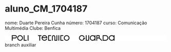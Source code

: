 # aluno_CM_1704187
nome: Duarte Pereira Cunha
número: 1704187
curso: Comunicação Multimédia
Clube: Benfica

![alt text](./imagens/logo_ipg.jpg)
branch auxiliar
